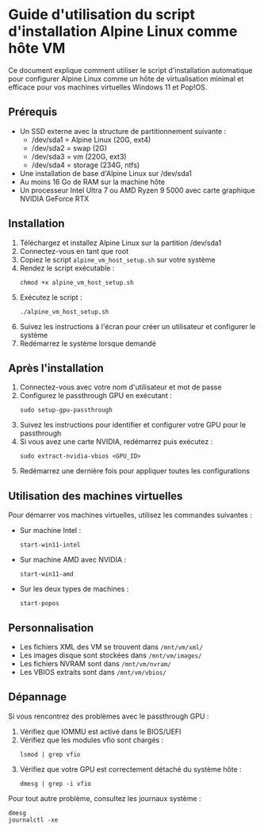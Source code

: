 # Guide d'utilisation du script d'installation Alpine Linux comme hôte VM

Ce document explique comment utiliser le script d'installation automatique pour configurer Alpine Linux comme un hôte de virtualisation minimal et efficace pour vos machines virtuelles Windows 11 et Pop!OS.

## Prérequis

- Un SSD externe avec la structure de partitionnement suivante :
  - /dev/sda1 = Alpine Linux (20G, ext4)
  - /dev/sda2 = swap (2G)
  - /dev/sda3 = vm (220G, ext3)
  - /dev/sda4 = storage (234G, ntfs)
- Une installation de base d'Alpine Linux sur /dev/sda1
- Au moins 16 Go de RAM sur la machine hôte
- Un processeur Intel Ultra 7 ou AMD Ryzen 9 5000 avec carte graphique NVIDIA GeForce RTX

## Installation

1. Téléchargez et installez Alpine Linux sur la partition /dev/sda1
2. Connectez-vous en tant que root
3. Copiez le script `alpine_vm_host_setup.sh` sur votre système
4. Rendez le script exécutable :
   ```
   chmod +x alpine_vm_host_setup.sh
   ```
5. Exécutez le script :
   ```
   ./alpine_vm_host_setup.sh
   ```
6. Suivez les instructions à l'écran pour créer un utilisateur et configurer le système
7. Redémarrez le système lorsque demandé

## Après l'installation

1. Connectez-vous avec votre nom d'utilisateur et mot de passe
2. Configurez le passthrough GPU en exécutant :
   ```
   sudo setup-gpu-passthrough
   ```
3. Suivez les instructions pour identifier et configurer votre GPU pour le passthrough
4. Si vous avez une carte NVIDIA, redémarrez puis exécutez :
   ```
   sudo extract-nvidia-vbios <GPU_ID>
   ```
5. Redémarrez une dernière fois pour appliquer toutes les configurations

## Utilisation des machines virtuelles

Pour démarrer vos machines virtuelles, utilisez les commandes suivantes :

- Sur machine Intel :
  ```
  start-win11-intel
  ```

- Sur machine AMD avec NVIDIA :
  ```
  start-win11-amd
  ```

- Sur les deux types de machines :
  ```
  start-popos
  ```

## Personnalisation

- Les fichiers XML des VM se trouvent dans `/mnt/vm/xml/`
- Les images disque sont stockées dans `/mnt/vm/images/`
- Les fichiers NVRAM sont dans `/mnt/vm/nvram/`
- Les VBIOS extraits sont dans `/mnt/vm/vbios/`

## Dépannage

Si vous rencontrez des problèmes avec le passthrough GPU :

1. Vérifiez que IOMMU est activé dans le BIOS/UEFI
2. Vérifiez que les modules vfio sont chargés :
   ```
   lsmod | grep vfio
   ```
3. Vérifiez que votre GPU est correctement détaché du système hôte :
   ```
   dmesg | grep -i vfio
   ```

Pour tout autre problème, consultez les journaux système :
```
dmesg
journalctl -xe
```
